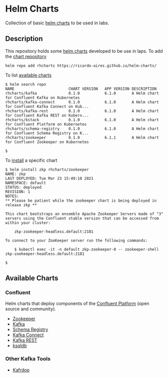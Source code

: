 # Helm Charts

Collection of basic [helm charts](https://helm.sh) to be used in labs.

## Description

This repository holds some [helm charts](https://helm.sh) developed to be use in laps. To add the [chart repository](https://helm.sh/docs/helm/helm_repo_add/)

```shell
helm repo add rhcharts https://ricardo-aires.github.io/helm-charts/
```

To list [available charts](https://helm.sh/docs/helm/helm_search_repo/)

```shell
$ helm search repo
NAME                    	CHART VERSION	APP VERSION	DESCRIPTION
rhcharts/kafka          	0.1.0        	6.1.0      	A Helm chart for Confluent Kafka on Kubernetes
rhcharts/kafka-connect  	0.1.0        	6.1.0      	A Helm chart for Confluent Kafka Connect on Kub...
rhcharts/kafka-rest     	0.1.0        	6.1.0      	A Helm chart for Confluent Kafka REST on Kubern...
rhcharts/kstack         	0.1.0        	6.1.0      	A Helm chart for Confluent Platform on Kubernetes
rhcharts/schema-registry	0.1.0        	6.1.0      	A Helm chart for Confluent Schema Registry on K...
rhcharts/zookeeper      	0.1.0        	6.1.1      	A Helm chart for Confluent Zookeeper on Kubernetes

$
```

To [install](https://helm.sh/docs/helm/helm_install/) a specific chart

```shells
$ helm install zkp rhcharts/zookeeper
NAME: zkp
LAST DEPLOYED: Tue Mar 23 15:49:18 2021
NAMESPACE: default
STATUS: deployed
REVISION: 1
NOTES:
** Please be patient while the zookeeper chart is being deployed in release zkp **

This chart bootstraps an ensemble Apache Zookeeper Servers made of "3" servers using the Confluent stable version that can be accessed from within your cluster:

    zkp-zookeeper-headless.default:2181

To connect to your ZooKeeper server run the following commands:

    $ kubectl exec -it -n default zkp-zookeeper-0 -- zookeeper-shell zkp-zookeeper-headless.default:2181

$
```

## Available Charts

### Confluent

Helm charts that deploy components of the [Confluent Platform](https://www.confluent.io/product/confluent-platform) (open source and community).

- [Zookeeper](./charts/zookeeper/)
- [Kafka](./charts/kafka/)
- [Schema Registry](./charts/schema-registry/)
- [Kafka Connect](./charts/kafka-connect/)
- [Kafka REST](./charts/kafka-rest/)
- [ksqldb](./charts/ksqldb/)

### Other Kafka Tools

- [Kafrdop](./charts/kafdrop/)
